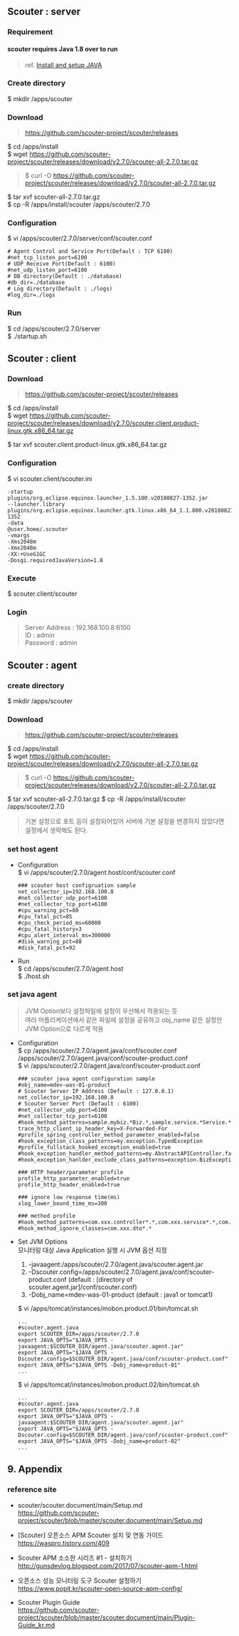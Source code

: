 ## Scouter : server

### Requirement

#### scouter requires Java 1.8 over to run
>ref. [Install and setup JAVA](../architecture.application/java/install.n.setup.jdk.md)

### Create directory
$ mkdir /apps/scouter

### Download
>https://github.com/scouter-project/scouter/releases

$ cd /apps/install  
$ wget https://github.com/scouter-project/scouter/releases/download/v2.7.0/scouter-all-2.7.0.tar.gz
>$ curl -O https://github.com/scouter-project/scouter/releases/download/v2.7.0/scouter-all-2.7.0.tar.gz

$ tar xvf scouter-all-2.7.0.tar.gz  
$ cp -R /apps/install/scouter /apps/scouter/2.7.0

### Configuration
$ vi /apps/scouter/2.7.0/server/conf/scouter.conf
```
# Agent Control and Service Port(Default : TCP 6100)
#net_tcp_listen_port=6100
# UDP Receive Port(Default : 6100)
#net_udp_listen_port=6100
# DB directory(Default : ./database)
#db_dir=./database
# Log directory(Default : ./logs)
#log_dir=./logs
```

### Run
$ cd /apps/scouter/2.7.0/server  
$ ./startup.sh

## Scouter : client

### Download
>https://github.com/scouter-project/scouter/releases

$ cd /apps/install  
$ wget https://github.com/scouter-project/scouter/releases/download/v2.7.0/scouter.client.product-linux.gtk.x86_64.tar.gz

$ tar xvf scouter.client.product-linux.gtk.x86_64.tar.gz

### Configuration
$ vi scouter.client/scouter.ini
```
-startup
plugins/org.eclipse.equinox.launcher_1.5.100.v20180827-1352.jar
--launcher.library
plugins/org.eclipse.equinox.launcher.gtk.linux.x86_64_1.1.800.v20180827-1352
-data
@user.home/.scouter
-vmargs
-Xms2048m
-Xmx2048m
-XX:+UseG1GC
-Dosgi.requiredJavaVersion=1.8
```

### Execute
$ scouter.client/scouter

### Login
>Server Address : 192.168.100.8:6100  
ID : admin  
Password : admin

## Scouter : agent

### create directory
$ mkdir /apps/scouter

### Download
>https://github.com/scouter-project/scouter/releases

$ cd /apps/install  
$ wget https://github.com/scouter-project/scouter/releases/download/v2.7.0/scouter-all-2.7.0.tar.gz
>$ curl -O https://github.com/scouter-project/scouter/releases/download/v2.7.0/scouter-all-2.7.0.tar.gz

$ tar xvf scouter-all-2.7.0.tar.gz
$ cp -R /apps/install/scouter /apps/scouter/2.7.0

> 기본 설정으로 포트 등이 설정되어있어 서버에 기본 설정을 변경하지 않았다면 설정에서 생략해도 된다.

### set host agent
- Configuration  
$ vi /apps/scouter/2.7.0/agent.host/conf/scouter.conf
	```
	### scouter host configruation sample
	net_collector_ip=192.168.100.8
	#net_collector_udp_port=6100
	#net_collector_tcp_port=6100
	#cpu_warning_pct=80
	#cpu_fatal_pct=85
	#cpu_check_period_ms=60000
	#cpu_fatal_history=3
	#cpu_alert_interval_ms=300000
	#disk_warning_pct=88
	#disk_fatal_pct=92
	```
- Run  
$ cd /apps/scouter/2.7.0/agent.host  
$ ./host.sh

### set java agent
>JVM Option보다 설정파일에 설정이 우선해서 적용되는 듯  
>여러 어플리케이션에서 같은 파일에 설정을 공유하고 obj_name 같은 설정만 JVM Option으로 다르게 적용

- Configuration  
  $ cp /apps/scouter/2.7.0/agent.java/conf/scouter.conf /apps/scouter/2.7.0/agent.java/conf/scouter-product.conf  
  $ vi /apps/scouter/2.7.0/agent.java/conf/scouter-product.conf
  ```
  ### scouter java agent configuration sample
  #obj_name=mdev-was-01-product
  # Scouter Server IP Address (Default : 127.0.0.1)
  net_collector_ip=192.168.100.8
  # Scouter Server Port (Default : 6100)
  #net_collector_udp_port=6100
  #net_collector_tcp_port=6100
  #hook_method_patterns=sample.mybiz.*Biz.*,sample.service.*Service.*
  trace_http_client_ip_header_key=X-Forwarded-For
  #profile_spring_controller_method_parameter_enabled=false
  #hook_exception_class_patterns=my.exception.TypedException
  #profile_fullstack_hooked_exception_enabled=true
  #hook_exception_handler_method_patterns=my.AbstractAPIController.fallbackHandler,my.ApiExceptionLoggingFilter.handleNotFoundErrorResponse
  #hook_exception_hanlder_exclude_class_patterns=exception.BizException

  ### HTTP header/parameter profile
  profile_http_parameter_enabled=true
  profile_http_header_enabled=true

  ### ignore low response time(ms)
  xlog_lower_bound_time_ms=300

  ### method profile
  #hook_method_patterns=com.xxx.controller*.*,com.xxx.service*.*,com.xxx.dao*.*
  #hook_method_ignore_classes=com.xxx.dto*.*
  ```

- Set JVM Options  
  모니터링 대상 Java Application 실행 시 JVM 옵션 지정  
  1. -javaagent:/apps/scouter/2.7.0/agent.java/scouter.agent.jar
  2. -Dscouter.config=/apps/scouter/2.7.0/agent.java/conf/scouter-product.conf
    (default : [directory of scouter.agent.jar]/conf/scouter.conf)
  3. -Dobj_name=mdev-was-01-product
    (default : java1 or tomcat1)

  $ vi /apps/tomcat/instances/mobon.product.01/bin/tomcat.sh
  ```
  ...
  #scouter.agent.java
  export SCOUTER_DIR=/apps/scouter/2.7.0  
  export JAVA_OPTS="$JAVA_OPTS -javaagent:$SCOUTER_DIR/agent.java/scouter.agent.jar"
  export JAVA_OPTS="$JAVA_OPTS -Dscouter.config=$SCOUTER_DIR/agent.java/conf/scouter-product.conf"
  export JAVA_OPTS="$JAVA_OPTS -Dobj_name=product-01"
  ...
  ```
  $ vi /apps/tomcat/instances/mobon.product.02/bin/tomcat.sh
  ```
  ...
  #scouter.agent.java
  export SCOUTER_DIR=/apps/scouter/2.7.0  
  export JAVA_OPTS="$JAVA_OPTS -javaagent:$SCOUTER_DIR/agent.java/scouter.agent.jar"
  export JAVA_OPTS="$JAVA_OPTS -Dscouter.config=$SCOUTER_DIR/agent.java/conf/scouter-product.conf"
  export JAVA_OPTS="$JAVA_OPTS -Dobj_name=product-02"
  ...
  ```

## 9. Appendix

### reference site

* scouter/scouter.document/main/Setup.md  
https://github.com/scouter-project/scouter/blob/master/scouter.document/main/Setup.md

+ [Scouter] 오픈소스 APM Scouter 설치 및 연동 가이드  
https://waspro.tistory.com/409

+ Scouter APM 소소한 시리즈 #1 - 설치하기  
http://gunsdevlog.blogspot.com/2017/07/scouter-apm-1.html

+ 오픈소스 성능 모니터링 도구 Scouter 설정하기  
https://www.popit.kr/scouter-open-source-apm-config/


- Scouter Plugin Guide  
https://github.com/scouter-project/scouter/blob/master/scouter.document/main/Plugin-Guide_kr.md
